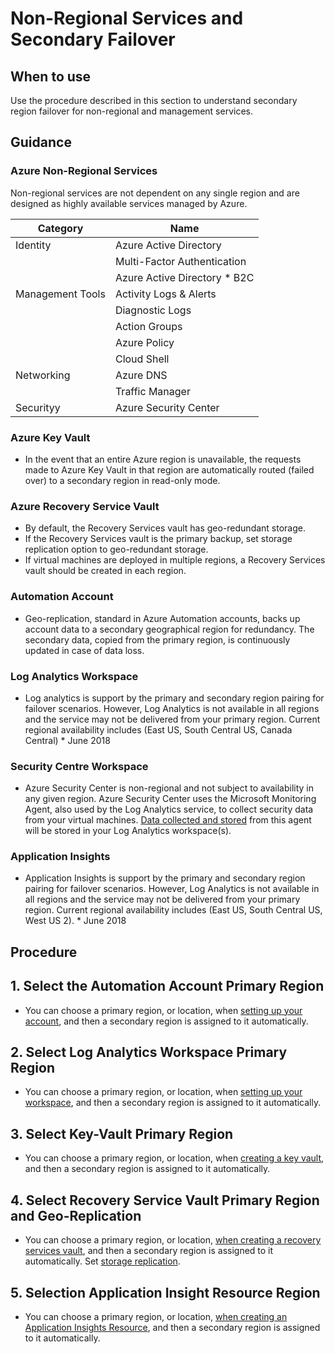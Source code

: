 
# Non-Regional Services and Secondary Failover

## When to use

Use the procedure described in this section to understand secondary region failover for non-regional and management services.

## Guidance

### Azure Non-Regional Services

Non-regional services are not dependent on any single region and are designed as highly available services managed by Azure.

| __Category__ | __Name__ |
|------------------------------|----------------------------|
| Identity   | Azure Active Directory    |
|   | Multi-Factor Authentication  |
|   | Azure Active Directory * B2C    |
| Management Tools   | Activity Logs & Alerts   |
|    | Diagnostic Logs  |
|   | Action Groups  |
|    | Azure Policy  |
|    | Cloud Shell  |
| Networking   | Azure DNS  |
|   | Traffic Manager  |
| Securityy  | Azure Security Center |

### Azure Key Vault

* In the event that an entire Azure region is unavailable, the requests made to Azure Key Vault in that region are automatically routed (failed over) to a secondary region in read-only mode.

### Azure Recovery Service Vault

* By default, the Recovery Services vault has geo-redundant storage.
* If the Recovery Services vault is the primary backup, set storage replication option to geo-redundant storage.
* If virtual machines are deployed in multiple regions,  a Recovery Services vault should be created in each region.

### Automation Account

* Geo-replication, standard in Azure Automation accounts, backs up account data to a secondary geographical region for redundancy.  The secondary data, copied from the primary region, is continuously updated in case of data loss.

### Log Analytics Workspace

* Log analytics is support by the primary and secondary region pairing for failover scenarios. However, Log Analytics is not available in all regions and the service may not be delivered from your primary region. Current regional availability includes (East US, South Central US, Canada Central) * June 2018

### Security Centre Workspace

* Azure Security Center is non-regional and not subject to availability in any given region. Azure Security Center uses the Microsoft Monitoring Agent, also used by the Log Analytics service, to collect security data from your virtual machines. [Data collected and stored](https://docs.microsoft.com/en-us/azure/security-center/security-center-planning-and-operations-guide#data-collection-and-storage) from this agent will be stored in your Log Analytics workspace(s).

### Application Insights

* Application Insights is support by the primary and secondary region pairing for failover scenarios. However, Log Analytics is not available in all regions and the service may not be delivered from your primary region. Current regional availability includes (East US, South Central US, West US 2). * June 2018

## Procedure

## 1. Select the Automation Account Primary Region

* You can choose a primary region, or location, when [setting up your account](https://docs.microsoft.com/en-us/azure/automation/automation-quickstart-create-account#create-automation-account), and then a secondary region is assigned to it automatically.

## 2. Select Log Analytics Workspace Primary Region

* You can choose a primary region, or location, when [setting up your workspace](https://docs.microsoft.com/en-us/azure/log-analytics/log-analytics-quick-create-workspace#create-a-workspace), and then a secondary region is assigned to it automatically.

## 3. Select Key-Vault Primary Region

* You can choose a primary region, or location, when [creating a key vault](https://docs.microsoft.com/en-us/azure/key-vault/quick-create-portal#create-a-vault), and then a secondary region is assigned to it automatically.

## 4. Select Recovery Service Vault Primary Region and Geo-Replication

* You can choose a primary region, or location, [when creating a recovery services vault](https://docs.microsoft.com/en-us/azure/backup/backup-azure-vms-first-look-arm#create-a-recovery-services-vault-for-a-vm), and then a secondary region is assigned to it automatically. Set [storage replication](https://docs.microsoft.com/en-us/azure/backup/backup-azure-vms-first-look-arm#set-storage-replication).

## 5. Selection Application Insight Resource Region

* You can choose a primary region, or location, [when creating an Application Insights Resource](https://docs.microsoft.com/en-us/azure/application-insights/app-insights-create-new-resource#create-an-application-insights-resource-1), and then a secondary region is assigned to it automatically.





